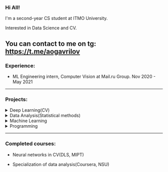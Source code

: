 ### Hi All! 

I'm a second-year CS student at ITMO University.

Interested in Data Science and CV. 

You can contact to me on tg: https://t.me/aogavrilov
---
### Experience:
- ML Engineering intern, Computer Vision at Mail.ru Group. Nov 2020 - May 2021
---
### Projects:

 <details><summary>Deep Learning(CV)</summary>

   1. [Bot for styletransfer(cycleGAN, aiogram, GPU Cluster)](https://github.com/aogavrilov/P2SBot).
   2. [Multi style transfer(style transfer)](https://github.com/aogavrilov/CVModels/tree/master/Style%20and%20multiStyle%20Transfer).
   3. [Season translation on pictures(cycleGAN)](https://github.com/aogavrilov/CVModels/tree/master/Summer2Winter).
   4. [Reseach of models and losses in medical segmentation task](https://github.com/aogavrilov/CVModels/tree/master/Segmentation).

</details>

 <details><summary>Data Analysis(Statistical methods)</summary>

   1. [Data reseach](https://github.com/aogavrilov/My-some-projects/tree/master/Data%20analysis/NSU%20course/Introduction%20to%20data%20analysis).
   2. [Reseach of statistical relationships and linear models](https://github.com/aogavrilov/My-some-projects/tree/master/Data%20analysis/NSU%20course/Research%20of%20statistical%20relationships).
   3. [Cluster's analysis](https://github.com/aogavrilov/My-some-projects/tree/master/Data%20analysis/NSU%20course/Groups%20and%20Clasters).
   4. [Factor analysis and predictions](https://github.com/aogavrilov/My-some-projects/tree/master/Data%20analysis/NSU%20course/Predictions).

</details>

 <details><summary>Machine Learning</summary>

   1. [Hackaton of fintech data analysis](https://github.com/aogavrilov/hack1_mo).

</details>

 <details><summary>Programming</summary>

   1. [Metainformation editor(mp3)](https://github.com/aogavrilov/ItmoProgrammingLabs/tree/master/MP3MetainformationEditor).
   2. [Archiver](https://github.com/aogavrilov/ItmoProgrammingLabs/tree/master/Archivator).
   3. [INI Parser](https://github.com/aogavrilov/INIParser).
   4. [Telegram bot - subjects timetable](https://github.com/aogavrilov/My-some-projects/tree/master/Telegram%20timetable%20bot).
   5. [Finding and fixing mistakes by editorial distance](https://github.com/aogavrilov/ITMO-DigitalCulture/tree/master/FixMistakes).
   6. [Analysis of information compression methods](https://github.com/aogavrilov/ITMO-DigitalCulture/tree/master/CompressionWithHaffman).
   7. [Backups system](https://github.com/aogavrilov/Backups).
   
</details>

---

### Completed courses:
- Neural networks in CV(DLS, MIPT)

- Specialization of data analysis(Coursera, NSU)
